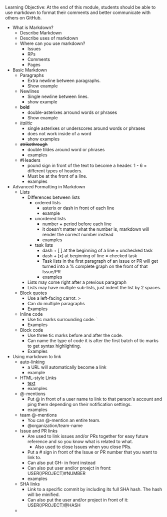 Learning Objective: At the end of this module, students should be able to use markdown to format their comments and better communicate with others on GitHub.

* What is Markdown?
  - Describe Markdown
  - Describe uses of markdown
  - Where can you use markdown?
    + Issues
    + RPs
    + Comments
    + Pages
* Basic Markdown
  - Paragraphs
    + Extra newline between paragraphs.
    + Show example
  - Newlines
    + Single newline between lines.
    + show example
  - **bold**
    + double-asterixes arround words or phrases
    + Show example
  - _italitic_
    + single asterixes or underscores around words or phrases
    + does not work inside of a word
    + show examples
  - ~~strikethrough~~
    + double tildes around word or phrases
    + examples
  - #Headers
    + pound sign in front of the text to become a header. 1 - 6 = different types of headers.
    + Must be at the front of a line.
    + examples
* Advanced Formatting in Markdown
  - Lists
    + Differences between lists
      * ordered lists
        - asterix or dash in front of each line
        - example
      * unordered lists
        - number + period before each line
        - it doesn't matter what the number is, markdown will render the correct number instead
        - examples
      * task lists
        - dash + [ ] at the beginning of a line = unchecked task
        - dash + [x] at beginning of line = checked task
        - Task lists in the first paragraph of an issue or PR will get turned into a % complete graph on the front of that Issue/PR
        - examples
    + Lists may come right after a previous paragraph
    + Lists may have multiple sub-lists, just indent the list by 2 spaces.
  - Block quotes
    + Use a left-facing carrot. >
    + Can do multiple paragraphs
    + Examples
  - Inline code
    + Use tic marks surrounding code. `
    + Examples 
  - Block code
    + Use three tic marks before and after the code. 
    + Can name the type of code it is after the first batch of tic marks to get syntax highlighting.
    + Examples
* Using markdown to link
  - auto-linking
    + a URL will automatically become a link
    + example
  - HTML-style Links
    + [text](link)
    + examples
  - @-mentions
    + Put @ in front of a user name to link to that person's account and ping them depending on their notification settings.
    + examples
  - team @-mentions
    + You can @-mention an entire team. 
    + @organization/team-name
  - Issue and PR links
    + Are used to link issues and/or PRs together for easy future reference and so you know what is related to what.
      * Also used to close Issues when you close PRs.
    + Put a # sign in front of the Issue or PR number that you want to link to. 
    + Can also put GH- in front instead
    + Can also put user and/or proejct in front: USER(/PROJECT)#NUMBER
    + examples
  - SHA links
    + Link to a specific commit by including its full SHA hash. The hash will be minified.
    + Can also put the user and/or project in front of it: USER(/PROJECT)@HASH
  - 